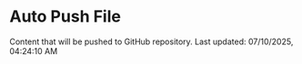 # Auto Push File

Content that will be pushed to GitHub repository.
Last updated: 07/10/2025, 04:24:10 AM